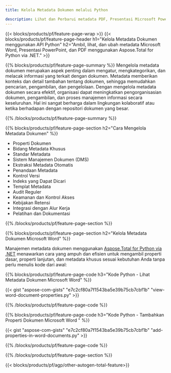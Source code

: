 ```yaml
---
title: Kelola Metadata Dokumen melalui Python 

description: Lihat dan Perbarui metadata PDF, Presentasi Microsoft PowerPoint, dan dokumen Word melalui aplikasi Python Anda.
---
```


{{< blocks/products/pf/feature-page-wrap >}}
{{< blocks/products/pf/feature-page-header h1="Kelola Metadata Dokumen menggunakan API Python" h2="Ambil, lihat, dan ubah metadata Microsoft Word, Presentasi PowerPoint, dan PDF menggunakan Aspose.Total for Python via .NET." >}}

{{% blocks/products/pf/feature-page-summary %}}
Mengelola metadata dokumen merupakan aspek penting dalam mengatur, mengkategorikan, dan melacak informasi yang terkait dengan dokumen. Metadata memberikan konteks dan detail tambahan tentang dokumen, sehingga memudahkan pencarian, pengambilan, dan pengelolaan. Dengan mengelola metadata dokumen secara efektif, organisasi dapat meningkatkan pengorganisasian dokumen, pengambilan, dan proses manajemen informasi secara keseluruhan. Hal ini sangat berharga dalam lingkungan kolaboratif atau ketika berhadapan dengan repositori dokumen yang besar.

{{% /blocks/products/pf/feature-page-summary  %}}

{{% blocks/products/pf/feature-page-section  h2="Cara Mengelola Metadata Dokumen" %}}

- Properti Dokumen 
- Bidang Metadata Khusus 
- Standar Metadata 
- Sistem Manajemen Dokumen (DMS) 
- Ekstraksi Metadata Otomatis 
- Penandaan Metadata 
- Kontrol Versi 
- Indeks yang Dapat Dicari 
- Templat Metadata 
- Audit Reguler 
- Keamanan dan Kontrol Akses 
- Kebijakan Retensi 
- Integrasi dengan Alur Kerja 
- Pelatihan dan Dokumentasi

{{% /blocks/products/pf/feature-page-section %}}

{{% blocks/products/pf/feature-page-section  h2="Kelola Metadata Dokumen Microsoft Word" %}}

Manajemen metadata dokumen menggunakan [Aspose.Total for Python via .NET](https://products.aspose.com/total/python-net/) menawarkan cara yang ampuh dan efisien untuk mengambil properti dasar, properti lanjutan, dan metadata khusus sesuai kebutuhan Anda tanpa perlu menulis kode dari awal:

{{% blocks/products/pf/feature-page-code h3="Kode Python - Lihat Metadata Dokumen Microsoft Word" %}}

{{< gist "aspose-com-gists" "e7c2cf80a7f1543ba5e39b75cb7cbf1b" "view-word-document-properties.py" >}}

{{% /blocks/products/pf/feature-page-code  %}}

{{% blocks/products/pf/feature-page-code h3="Kode Python - Tambahkan Properti Dokumen Microsoft Word " %}}

{{< gist "aspose-com-gists" "e7c2cf80a7f1543ba5e39b75cb7cbf1b" "add-properties-in-word-documents.py" >}}

{{% /blocks/products/pf/feature-page-code  %}}

{{% /blocks/products/pf/feature-page-section %}}

{{< blocks/products/pf/agp/other-autogen-total-feature>}}